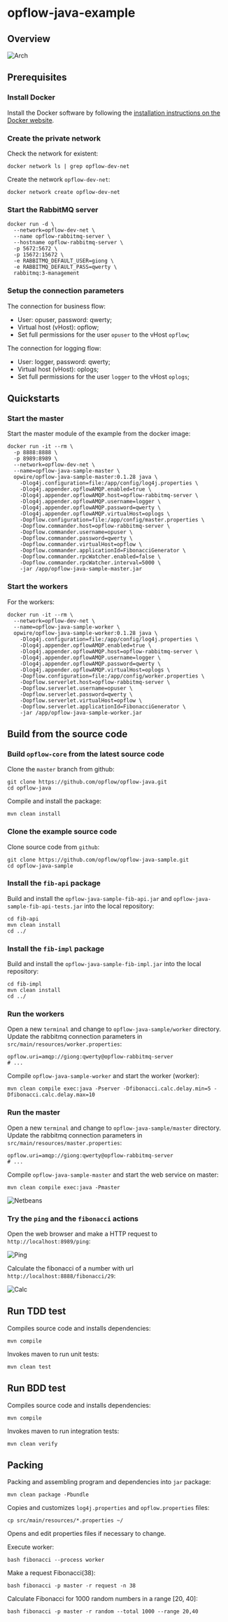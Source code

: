 # opflow-java-example


## Overview

![Arch](https://raw.github.com/opflow/opflow-java-sample/master/docs/assets/images/opflow-java-sample-arch.png)


## Prerequisites

### Install Docker

Install the Docker software by following the [installation instructions on the Docker website](https://www.docker.com/community-edition).


### Create the private network

Check the network for existent:

```shell
docker network ls | grep opflow-dev-net
```

Create the network `opflow-dev-net`:

```shell
docker network create opflow-dev-net
```

### Start the RabbitMQ server

```shell
docker run -d \
  --network=opflow-dev-net \
  --name opflow-rabbitmq-server \
  --hostname opflow-rabbitmq-server \
  -p 5672:5672 \
  -p 15672:15672 \
  -e RABBITMQ_DEFAULT_USER=giong \
  -e RABBITMQ_DEFAULT_PASS=qwerty \
  rabbitmq:3-management
```

### Setup the connection parameters

The connection for business flow:

* User: opuser, password: qwerty;
* Virtual host (vHost): opflow;
* Set full permissions for the user `opuser` to the vHost `opflow`;

The connection for logging flow:

* User: logger, password: qwerty;
* Virtual host (vHost): oplogs;
* Set full permissions for the user `logger` to the vHost `oplogs`;


## Quickstarts

### Start the master

Start the master module of the example from the docker image:

```shell
docker run -it --rm \
  -p 8888:8888 \
  -p 8989:8989 \
  --network=opflow-dev-net \
  --name=opflow-java-sample-master \
  opwire/opflow-java-sample-master:0.1.28 java \
    -Dlog4j.configuration=file:/app/config/log4j.properties \
    -Dlog4j.appender.opflowAMQP.enabled=true \
    -Dlog4j.appender.opflowAMQP.host=opflow-rabbitmq-server \
    -Dlog4j.appender.opflowAMQP.username=logger \
    -Dlog4j.appender.opflowAMQP.password=qwerty \
    -Dlog4j.appender.opflowAMQP.virtualHost=oplogs \
    -Dopflow.configuration=file:/app/config/master.properties \
    -Dopflow.commander.host=opflow-rabbitmq-server \
    -Dopflow.commander.username=opuser \
    -Dopflow.commander.password=qwerty \
    -Dopflow.commander.virtualHost=opflow \
    -Dopflow.commander.applicationId=FibonacciGenerator \
    -Dopflow.commander.rpcWatcher.enabled=false \
    -Dopflow.commander.rpcWatcher.interval=5000 \
    -jar /app/opflow-java-sample-master.jar
```

### Start the workers

For the workers:

```shell
docker run -it --rm \
  --network=opflow-dev-net \
  --name=opflow-java-sample-worker \
  opwire/opflow-java-sample-worker:0.1.28 java \
    -Dlog4j.configuration=file:/app/config/log4j.properties \
    -Dlog4j.appender.opflowAMQP.enabled=true \
    -Dlog4j.appender.opflowAMQP.host=opflow-rabbitmq-server \
    -Dlog4j.appender.opflowAMQP.username=logger \
    -Dlog4j.appender.opflowAMQP.password=qwerty \
    -Dlog4j.appender.opflowAMQP.virtualHost=oplogs \
    -Dopflow.configuration=file:/app/config/worker.properties \
    -Dopflow.serverlet.host=opflow-rabbitmq-server \
    -Dopflow.serverlet.username=opuser \
    -Dopflow.serverlet.password=qwerty \
    -Dopflow.serverlet.virtualHost=opflow \
    -Dopflow.serverlet.applicationId=FibonacciGenerator \
    -jar /app/opflow-java-sample-worker.jar
```

## Build from the source code


### Build `opflow-core` from the latest source code

Clone the `master` branch from github:

```shell
git clone https://github.com/opflow/opflow-java.git
cd opflow-java
```

Compile and install the package:

```shell
mvn clean install
```

### Clone the example source code

Clone source code from `github`:

```shell
git clone https://github.com/opflow/opflow-java-sample.git
cd opflow-java-sample
```

### Install the `fib-api` package

Build and install the `opflow-java-sample-fib-api.jar` and `opflow-java-sample-fib-api-tests.jar` into the local repository:

```
cd fib-api
mvn clean install
cd ../
```

### Install the `fib-impl` package

Build and install the `opflow-java-sample-fib-impl.jar` into the local repository:

```
cd fib-impl
mvn clean install
cd ../
```

### Run the workers

Open a new `terminal` and change to `opflow-java-sample/worker` directory.
Update the rabbitmq connection parameters in `src/main/resources/worker.properties`:

```properties
opflow.uri=amqp://giong:qwerty@opflow-rabbitmq-server
# ...
```

Compile `opflow-java-sample-worker` and start the worker (worker):

```shell
mvn clean compile exec:java -Pserver -Dfibonacci.calc.delay.min=5 -Dfibonacci.calc.delay.max=10
```

### Run the master

Open a new `terminal` and change to `opflow-java-sample/master` directory.
Update the rabbitmq connection parameters in `src/main/resources/master.properties`:

```properties
opflow.uri=amqp://giong:qwerty@opflow-rabbitmq-server
# ...
```

Compile `opflow-java-sample-master` and start the web service on master:

```shell
mvn clean compile exec:java -Pmaster
```

![Netbeans](https://raw.github.com/opflow/opflow-java-sample/master/docs/assets/images/opflow-netbeans-terminal.png)

### Try the `ping` and the `fibonacci` actions

Open the web browser and make a HTTP request to `http://localhost:8989/ping`:

![Ping](https://raw.github.com/opflow/opflow-java-sample/master/docs/assets/images/browser-get-ping.png)

Calculate the fibonacci of a number with url `http://localhost:8888/fibonacci/29`:

![Calc](https://raw.github.com/opflow/opflow-java-sample/master/docs/assets/images/browser-get-calc.png)


## Run TDD test

Compiles source code and installs dependencies:

```shell
mvn compile
```

Invokes maven to run unit tests:

```shell
mvn clean test
```


## Run BDD test

Compiles source code and installs dependencies:

```shell
mvn compile
```

Invokes maven to run integration tests:

```shell
mvn clean verify
```


## Packing

Packing and assembling program and dependencies into `jar` package:

```shell
mvn clean package -Pbundle
```

Copies and customizes `log4j.properties` and `opflow.properties` files:

```shell
cp src/main/resources/*.properties ~/
```

Opens and edit properties files if necessary to change.

Execute worker:

```shell
bash fibonacci --process worker
```

Make a request Fibonacci(38):


```shell
bash fibonacci -p master -r request -n 38
```

Calculate Fibonacci for 1000 random numbers in a range [20, 40]:

```shell
bash fibonacci -p master -r random --total 1000 --range 20,40
```
